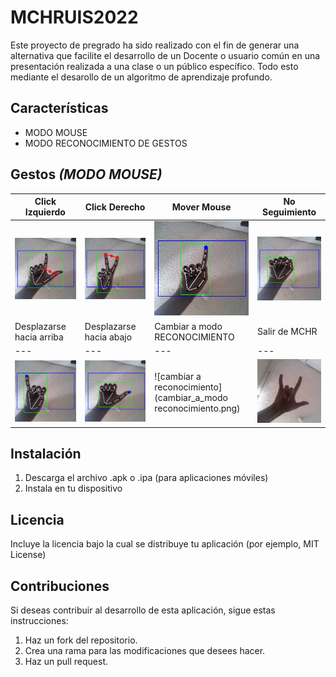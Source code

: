 # MCHRUIS2022
Este proyecto de pregrado ha sido realizado con el fin de generar una alternativa que facilite el desarrollo de un Docente o usuario común en una presentación realizada a una clase o un público específico. Todo esto mediante el desarollo de un algoritmo de aprendizaje profundo.

## Características
- MODO MOUSE
- MODO RECONOCIMIENTO DE GESTOS

## Gestos *(MODO MOUSE)*
| Click Izquierdo | Click Derecho | Mover Mouse | No Seguimiento |
| --- | --- | --- | --- |
| ![click izquierdo](click_izquierdo.png) | ![click derecho](click_derecho.png) | ![mover mouse](mover_mouse.png) | ![no seguimiento](no_seguimiento.png) |
| Desplazarse hacia arriba | Desplazarse hacia abajo | Cambiar a modo RECONOCIMIENTO | Salir de MCHR |
| --- | --- | --- | --- |
| ![up scroll](up_scroll.png) | ![down scroll](down_scroll.png) | ![cambiar a reconocimiento](cambiar_a_modo reconocimiento.png) | ![salir de mchr](salir_de_mchr.png) |

## Instalación
1. Descarga el archivo .apk o .ipa (para aplicaciones móviles)
2. Instala en tu dispositivo

## Licencia
Incluye la licencia bajo la cual se distribuye tu aplicación (por ejemplo, MIT License)

## Contribuciones
Si deseas contribuir al desarrollo de esta aplicación, sigue estas instrucciones:
1. Haz un fork del repositorio.
2. Crea una rama para las modificaciones que desees hacer.
3. Haz un pull request.

